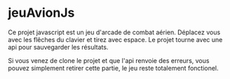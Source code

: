 # jeuAvionJs

Ce projet javascript est un jeu d'arcade de combat aérien.
Déplacez vous avec les flêches du clavier et tirez avec espace. Le projet tourne avec une api pour sauvegarder les résultats.

Si vous venez de clone le projet et que l'api renvoie des erreurs, vous pouvez simplement retirer cette partie, le jeu reste totalement fonctionel.
